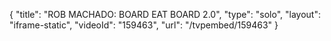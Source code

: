 {
    "title": "ROB MACHADO: BOARD EAT BOARD 2.0",
    "type": "solo",
    "layout": "iframe-static",
    "videoId": "159463",
    "url": "\/tvpembed\/159463"
}